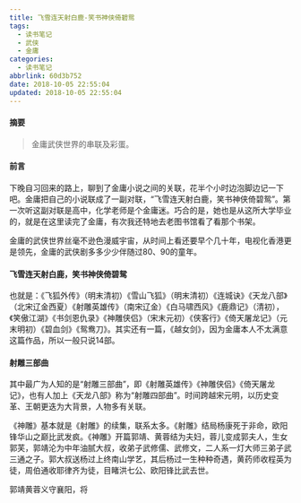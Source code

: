 ```yaml
---
title: 飞雪连天射白鹿-笑书神侠倚碧鸳
tags:
  - 读书笔记
  - 武侠
  - 金庸
categories:
  - 读书笔记
abbrlink: 60d3b752
date: 2018-10-05 22:55:04
updated: 2018-10-05 22:55:04
---
```


#### 摘要

>金庸武侠世界的串联及彩蛋。
>

<!-- more -->

#### 前言

下晚自习回来的路上，聊到了金庸小说之间的关联，花半个小时边泡脚边记一下吧。金庸把自己的小说联成了一副对联，“飞雪连天射白鹿，笑书神侠倚碧鸳”。第一次听这副对联是高中，化学老师是个金庸迷。巧合的是，她也是从这所大学毕业的，就是在这里读完了金庸，有次我还特地去老图书馆看了看那个书架。

金庸的武侠世界丝毫不逊色漫威宇宙，从时间上看还要早个几十年，电视化香港更是领先，金庸的武侠剧多多少少伴随过80、90的童年。

#### 飞雪连天射白鹿，笑书神侠倚碧鸳

也就是：《飞狐外传》（明末清初）《雪山飞狐》（明末清初）《连城诀》《天龙八部》（北宋辽金西夏）《射雕英雄传》（南宋辽金）《白马啸西风》《鹿鼎记》（清初），《笑傲江湖》《书剑恩仇录》《神雕侠侣》（宋末元初）《侠客行》《倚天屠龙记》（元末明初）《碧血剑》《鸳鸯刀》。其实还有一篇，《越女剑》，因为金庸本人不太满意这篇作品，所以一般只说14部。

#### 射雕三部曲

其中最广为人知的是“射雕三部曲”，即《射雕英雄传》《神雕侠侣》《倚天屠龙记》，也有人加上《天龙八部》称为“射雕四部曲”。时间跨越宋元明，以历史变革、王朝更迭为大背景，人物多有关联。

《神雕》基本就是《射雕》的续集，联系太多。《射雕》结局杨康死于非命，欧阳锋华山之巅比武发疯。《神雕》开篇郭靖、黄蓉结为夫妇，蓉儿变成郭夫人，生女郭芙，郭靖沦为中年油腻大叔，收弟子武修儒、武修文，二人系一灯大师三弟子武三通之子。郭大叔送杨过上终南山学艺，其后杨过一生种种奇遇，黄药师收程英为徒，周伯通收耶律齐为徒，目睹洪七公、欧阳锋比武去世。

郭靖黄蓉义守襄阳，将

